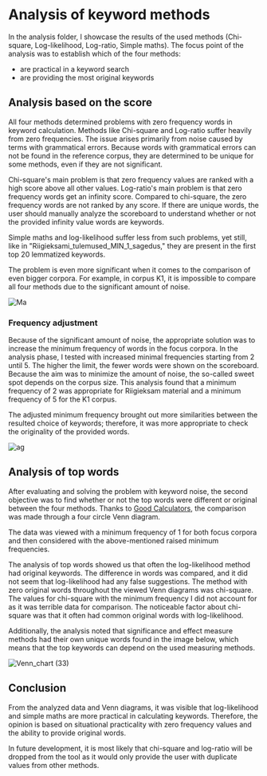 # Analysis of keyword methods

In the analysis folder, I showcase the results of the used methods (Chi-square, Log-likelihood, Log-ratio, Simple maths). 
The focus point of the analysis was to establish which of the four methods:

* are practical in a keyword search
* are providing the most original keywords


## Analysis based on the score

All four methods determined problems with zero frequency words in keyword calculation. Methods like Chi-square and Log-ratio suffer heavily from zero frequencies. The issue arises primarily from noise caused by terms with grammatical errors. Because words with grammatical errors can not be found in the reference corpus, they are
determined to be unique for some methods, even if they are not significant.

Chi-square's main problem is that zero frequency values are ranked with a high score above all other values. 
Log-ratio's main problem is that zero frequency words get an infinity score. Compared to chi-square, the zero
frequency words are not ranked by any score. If there are unique words, the user should manually analyze the scoreboard to understand whether or not the provided infinity value words are keywords. 

Simple maths and log-likelihood suffer less from such problems, yet still, like in "Riigieksami_tulemused_MIN_1_sagedus," they are present in the first top 20 lemmatized keywords.

The problem is even more significant when it comes to the comparison of even bigger corpora. For example, in corpus K1, it is impossible to compare all four methods due to the significant amount of noise.

![Ma](https://user-images.githubusercontent.com/55134673/166296100-d3214fd6-99a2-466d-91ba-41ad2d036e72.PNG)

### Frequency adjustment

Because of the significant amount of noise, the appropriate solution was to increase the minimum frequency of words in the focus corpora. In the analysis phase, I tested with increased minimal frequencies starting from 2 until 5. The higher the limit, the fewer words were shown on the scoreboard. Because the aim was to minimize the amount of noise, the so-called sweet spot depends on the corpus size. This analysis found that a minimum frequency of 2 was appropriate for Riigieksam material and a minimum frequency of 5 for the K1 corpus. 

The adjusted minimum frequency brought out more similarities between the resulted choice of keywords; therefore, it was more appropriate to check the originality of the provided words.

![ag](https://user-images.githubusercontent.com/55134673/166296120-65fc85a4-5e86-4c36-8683-ee0f4445481f.PNG)

## Analysis of top words

After evaluating and solving the problem with keyword noise, the second objective was to find whether or not the top words were different or original between the four methods. Thanks to [Good Calculators](https://goodcalculators.com/venn-diagram-maker/), the comparison was made through a four circle Venn diagram.

The data was viewed with a minimum frequency of 1 for both focus corpora and then considered with the above-mentioned raised minimum frequencies.

The analysis of top words showed us that often the log-likelihood method had original keywords. The difference in words was compared, and it did not seem that log-likelihood had any false suggestions. The method with zero original words throughout the viewed Venn diagrams was chi-square. The values for chi-square with the minimum frequency I did not account for as it was terrible data for comparison. The noticeable factor about chi-square was that it often had common original words with log-likelihood.

Additionally, the analysis noted that significance and effect measure methods had their own unique words found in the image below, which means that the top keywords can depend on the used measuring methods.

![Venn_chart (33)](https://user-images.githubusercontent.com/55134673/166298817-090b93fb-d715-410b-af24-a1eec49527a3.png)

## Conclusion

From the analyzed data and Venn diagrams, it was visible that log-likelihood and simple maths are more practical in calculating keywords. Therefore, the opinion is based on situational practicality with zero frequency values and the ability to provide original words. 

In future development, it is most likely that chi-square and log-ratio will be dropped from the tool as it would only provide the user with duplicate values from other methods. 
